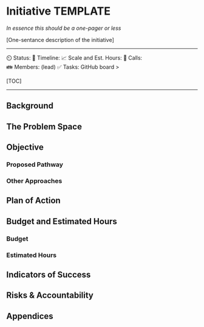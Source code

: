 # Initiative TEMPLATE 

_In essence this should be a one-pager or less_

[One-sentance description of the initiative]

---

⏲️ Status: 
📑 Timeline: 
📈 Scale and Est. Hours: 
📅 Calls:  
👪 Members:  (lead)
✅ Tasks: GitHub board > 

[TOC]

---

## Background

## The Problem Space

## Objective

### Proposed Pathway

### Other Approaches
  
## Plan of Action
   
## Budget and Estimated Hours

### Budget

### Estimated Hours

## Indicators of Success

## Risks & Accountability

## Appendices
